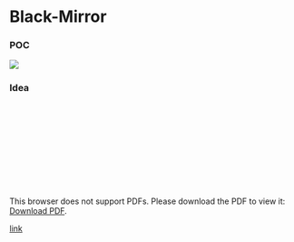 # Black-Mirror

### POC

![](images/poc.jpeg)

### Idea

<object data="Blackmirror.pdf" type="application/pdf" width="700px" height="700px">
    <embed src="Blackmirror.pdf">
        <p>This browser does not support PDFs. Please download the PDF to view it: <a href="http://yoursite.com/the.pdf">Download PDF</a>.</p>
    </embed>
</object>

[link](https://drive.google.com/file/d/1zpl4KVTzgmvE4f4euIlW_a11wMSXWtQN/view?usp=sharing)
